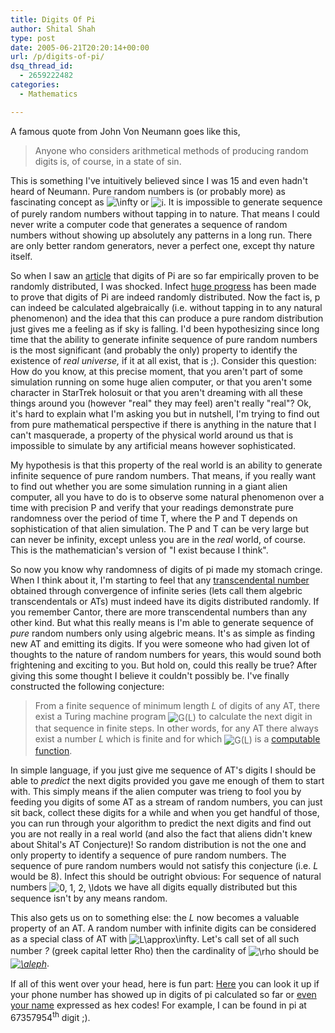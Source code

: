 ```yaml
---
title: Digits Of Pi
author: Shital Shah
type: post
date: 2005-06-21T20:20:14+00:00
url: /p/digits-of-pi/
dsq_thread_id:
  - 2659222482
categories:
  - Mathematics

---
```

A famous quote from John Von Neumann goes like this,

> Anyone who considers arithmetical methods of producing random digits is, of course, in a state of sin. 

This is something I've intuitively believed since I was 15 and even hadn't heard of Neumann. Pure random numbers is (or probably more) as fascinating concept as <span class='MathJax_Preview'><img src='http://shitalshah.com/ShitalShahWP/wp-content/plugins/latex/cache/tex_7ed9abff4dafd78d08e616c899412e92.gif' style='vertical-align: middle; border: none; padding-bottom:2px;' class='tex' alt="\infty" /></span> or <span class='MathJax_Preview'><img src='http://shitalshah.com/ShitalShahWP/wp-content/plugins/latex/cache/tex_865c0c0b4ab0e063e5caa3387c1a8741.gif' style='vertical-align: middle; border: none; padding-bottom:1px;' class='tex' alt="i" /></span>. It is impossible to generate sequence of purely random numbers without tapping in to nature. That means I could never write a computer code that generates a sequence of random numbers without showing up absolutely any patterns in a long run. There are only better random generators, never a perfect one, except thy nature itself.

So when I saw an [article][1] that digits of Pi are so far empirically proven to be randomly distributed, I was shocked. Infect [huge progress][2] has been made to prove that digits of Pi are indeed randomly distributed. Now the fact is, p can indeed be calculated algebraically (i.e. without tapping in to any natural phenomenon) and the idea that this can produce a pure random distribution just gives me a feeling as if sky is falling. I'd been hypothesizing since long time that the ability to generate infinite sequence of pure random numbers is the most significant (and probably the only) property to identify the existence of _real universe,_ if it at all exist, that is ;). Consider this question: How do you know, at this precise moment, that you aren't part of some simulation running on some huge alien computer, or that you aren't some character in StarTrek holosuit or that you aren't dreaming with all these things around you (however "real" they may feel) aren't really "real"? Ok, it's hard to explain what I'm asking you but in nutshell, I'm trying to find out from pure mathematical perspective if there is anything in the nature that I can't masquerade, a property of the physical world around us that is impossible to simulate by any artificial means however sophisticated.

My hypothesis is that this property of the real world is an ability to generate infinite sequence of pure random numbers. That means, if you really want to find out whether you are some simulation running in a giant alien computer, all you have to do is to observe some natural phenomenon over a time with precision P and verify that your readings demonstrate pure randomness over the period of time T, where the P and T depends on sophistication of that alien simulation. The P and T can be very large but can never be infinity, except unless you are in the _real_ world, of course. This is the mathematician's version of "I exist because I think".

So now you know why randomness of digits of pi made my stomach cringe. When I think about it, I'm starting to feel that any [transcendental number][3] obtained through convergence of infinite series (lets call them algebric transcendentals or ATs) must indeed have its digits distributed randomly. If you remember Cantor, there are more transcendental numbers than any other kind. But what this really means is I'm able to generate sequence of _pure_ random numbers only using algebric means. It's as simple as finding new AT and emitting its digits. If you were someone who had given lot of thoughts to the nature of random numbers for years, this would sound both frightening and exciting to you. But hold on, could this really be true? After giving this some thought I believe it couldn't possibly be. I've finally constructed the following conjecture:

> From a finite sequence of minimum length _L_ of digits of any AT, there exist a Turing machine program <span class='MathJax_Preview'><img src='http://shitalshah.com/ShitalShahWP/wp-content/plugins/latex/cache/tex_ea71ebbff62198aa6264a9da7b39d1f5.gif' style='vertical-align: middle; border: none; ' class='tex' alt="G(L)" /></span> to calculate the next digit in that sequence in finite steps. In other words, for any AT there always exist a number _L_ which is finite and for which <span class='MathJax_Preview'><img src='http://shitalshah.com/ShitalShahWP/wp-content/plugins/latex/cache/tex_ea71ebbff62198aa6264a9da7b39d1f5.gif' style='vertical-align: middle; border: none; ' class='tex' alt="G(L)" /></span> is a [computable function][4]. 

In simple language, if you just give me sequence of AT's digits I should be able to _predict_ the next digits provided you gave me enough of them to start with. This simply means if the alien computer was trieng to fool you by feeding you digits of some AT as a stream of random numbers, you can just sit back, collect these digits for a while and when you get handful of those, you can run through your algorithm to predict the next digits and find out you are not really in a real world (and also the fact that aliens didn't knew about Shital's AT Conjecture)! So random distribution is not the one and only property to identify a sequence of pure random numbers. The sequence of pure random numbers would not satisfy this conjecture (i.e. _L_ would be 8). Infect this should be outright obvious: For sequence of natural numbers <span class='MathJax_Preview'><img src='http://shitalshah.com/ShitalShahWP/wp-content/plugins/latex/cache/tex_95367d3bc0a72098fbf5e8eb9ee62b23.gif' style='vertical-align: middle; border: none; ' class='tex' alt="0, 1, 2, \ldots" /></span> we have all digits equally distributed but this sequence isn't by any means random.

This also gets us on to something else: the _L_ now becomes a valuable property of an AT. A random number with infinite digits can be considered as a special class of AT with <span class='MathJax_Preview'><img src='http://shitalshah.com/ShitalShahWP/wp-content/plugins/latex/cache/tex_be99be7086bdc9d1844b5d182145e847.gif' style='vertical-align: middle; border: none; padding-bottom:1px;' class='tex' alt="L\approx" /></span>\infty<span class='MathJax_Preview'><img src='http://shitalshah.com/ShitalShahWP/wp-content/plugins/latex/cache/tex_d41d8cd98f00b204e9800998ecf8427e.gif' style='vertical-align: middle; border: none; ' class='tex' alt="" /></span>. Let's call set of all such number _?_ (greek capital letter Rho) then the cardinality of <span class='MathJax_Preview'><img src='http://shitalshah.com/ShitalShahWP/wp-content/plugins/latex/cache/tex_d2606be4e0cd2c9a6179c8f2e3547a85.gif' style='vertical-align: middle; border: none; padding-bottom:2px;' class='tex' alt="\rho" /></span> should be _[<span class='MathJax_Preview'><img src='http://shitalshah.com/ShitalShahWP/wp-content/plugins/latex/cache/tex_1ec91515d3d64d3f7811f9d115134b0c.gif' style='vertical-align: middle; border: none; padding-bottom:1px;' class='tex' alt="\aleph" /></span>][5]_.

If all of this went over your head, here is fun part: [Here][6] you can look it up if your phone number has showed up in digits of pi calculated so far or [even your name][7] expressed as hex codes! For example, I can be found in pi at 67357954<sup>th</sup> digit ;).

 [1]: http://www.sciencenews.org/articles/20010901/bob9.asp
 [2]: http://www.nersc.gov/%7Edhbailey/dhbpapers/bcrandom.pdf
 [3]: http://mathworld.wolfram.com/TranscendentalNumber.html
 [4]: http://mathworld.wolfram.com/ComputableFunction.html
 [5]: http://mathworld.wolfram.com/Aleph-1.html
 [6]: http://www.angio.net/pi/piquery
 [7]: http://pi.nersc.gov/